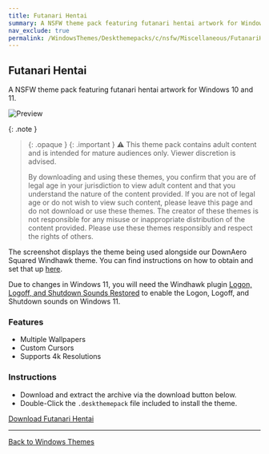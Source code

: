 ```yaml
---
title: Futanari Hentai
summary: A NSFW theme pack featuring futanari hentai artwork for Windows 10 and 11.
nav_exclude: true
permalink: /WindowsThemes/Deskthemepacks/c/nsfw/Miscellaneous/FutanariHentai
---
```


## Futanari Hentai

A NSFW theme pack featuring futanari hentai artwork for Windows 10 and 11.

![Preview](https://gitlab.com/the-back-room/deskthemepacks/nsfw/futanari-hentai/-/raw/main/Extras/Preview.bmp)

{: .note }
> {: .opaque }
> {: .important }
> ⚠️ This theme pack contains adult content and is intended for mature audiences only. Viewer discretion is advised.
> 
> By downloading and using these themes, you confirm that you are of legal age in your jurisdiction to view adult content and that you understand the nature of the content provided. If you are not of legal age or do not wish to view such content, please leave this page and do not download or use these themes. The creator of these themes is not responsible for any misuse or inappropriate distribution of the content provided. Please use these themes responsibly and respect the rights of others. 

The screenshot displays the theme being used alongside our DownAero Squared Windhawk theme. You can find instructions on how to obtain and set that up [here](/WindowsThemes/WindhawkThemes/DownAeroSquared).

Due to changes in Windows 11, you will need the Windhawk plugin [Logon, Logoff, and Shutdown Sounds Restored](https://windhawk.net/mods/logon-logoff-shutdown-sounds) to enable the Logon, Logoff, and Shutdown sounds on Windows 11.

### Features

- Multiple Wallpapers
- Custom Cursors
- Supports 4k Resolutions

### Instructions

- Download and extract the archive via the download button below.
- Double-Click the `.deskthemepack` file included to install the theme.

<a href="https://gitlab.com/the-back-room/deskthemepacks/nsfw/futanari-hentai/-/archive/main/futanari-hentai-main.zip" class="btn btn--primary btn--lg" target="_blank" rel="noopener noreferrer">Download Futanari Hentai</a>

---

<a href="/WindowsThemes" class="btn btn--secondary btn--sm">Back to Windows Themes</a>
